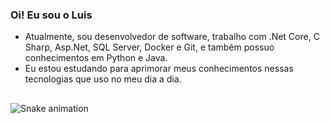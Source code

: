### Oi! Eu sou o Luis

- Atualmente, sou desenvolvedor de software, trabalho com .Net Core, C Sharp, Asp.Net, SQL Server, Docker e Git, e também possuo conhecimentos em Python e Java.
- Eu estou estudando para aprimorar meus conhecimentos nessas tecnologias que uso no meu dia a dia.



## 
  

![Snake animation](https://github.com/LuisEEduardo/LuisEEduardo/blob/output/github-contribution-grid-snake.svg)

